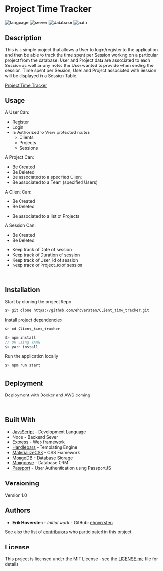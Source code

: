 # Project Time Tracker

![language](https://img.shields.io/badge/Language-JavaScript-yellow)
![server](https://img.shields.io/badge/Backend-Node/Express-green)
![database](https://img.shields.io/badge/Database-MongoDB-red)
![auth](https://img.shields.io/badge/Auth-PassportJS-green)


## Description

This is a simple project that allows a User to login/register to the application and then be able to track the time spent per Session working on a particular project from the database. User and Project data are associated to each Session as well as any notes the User wanted to provide when ending the session. Time spent per Session, User and Project associated with Session will be displayed in a Session Table.

[Project Time Tracker](https://#)

## Usage

A User Can: 
* Register
* Login
* Is Authorized to View protected routes
    * Clients
    * Projects
    * Sessions

A Project Can: 
* Be Created 
* Be Deleted
* Be associated to a specified Client
* Be associated to a Team (specified Users)

A Client Can:
- Be Created
- Be Deleted
* Be associated to a list of Projects

A Session Can:
- Be Created
- Be Deleted
* Keep track of Date of session
* Keep track of Duration of session
* Keep track of User_id of session
* Keep track of Project_id of session

&nbsp;


## Installation

Start by cloning the project Repo

```bash
$> git clone https://github.com/ehoversten/Client_time_tracker.git
```

Install project dependencies

```javascript
$> cd Client_time_tracker

$> npm install
// OR using YARN
$> yarn install
```

Run the application locally 
```javascript
$> npm run start
```
#

 
## Deployment

Deployment with Docker and AWS coming

&nbsp; 

## Built With

* [JavaScript]() - Development Language
* [Node](www.nodejs.org) - Backend Sever
* [Express]() - Web framework
* [Handlebars]() - Templating Engine
* [MaterializeCSS]() - CSS Framework
* [MongoDB]() - Database Storage
* [Mongoose]() - Database ORM
* [Passport]() - User Authentication using PassportJS


## Versioning

Version 1.0

## Authors

* **Erik Hoversten** - *Initial work* - GitHub: [ehoversten](https://github.com/ehoversten)

See also the list of [contributors](https://github.com/your/project/contributors) who participated in this project.

## License

This project is licensed under the MIT License - see the [LICENSE.md](LICENSE.md) file for details